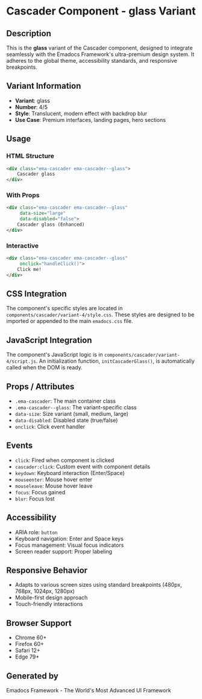 # Cascader Component - glass Variant

## Description
This is the **glass** variant of the Cascader component, designed to integrate seamlessly with the Emadocs Framework's ultra-premium design system. It adheres to the global theme, accessibility standards, and responsive breakpoints.

## Variant Information
- **Variant**: glass
- **Number**: 4/5
- **Style**: Translucent, modern effect with backdrop blur
- **Use Case**: Premium interfaces, landing pages, hero sections

## Usage

### HTML Structure
```html
<div class="ema-cascader ema-cascader--glass">
    Cascader glass
</div>
```

### With Props
```html
<div class="ema-cascader ema-cascader--glass" 
     data-size="large" 
     data-disabled="false">
    Cascader glass (Enhanced)
</div>
```

### Interactive
```html
<div class="ema-cascader ema-cascader--glass" 
     onclick="handleClick()">
    Click me!
</div>
```

## CSS Integration
The component's specific styles are located in `components/cascader/variant-4/style.css`. These styles are designed to be imported or appended to the main `emadocs.css` file.

## JavaScript Integration
The component's JavaScript logic is in `components/cascader/variant-4/script.js`. An initialization function, `initCascaderGlass()`, is automatically called when the DOM is ready.

## Props / Attributes
- `.ema-cascader`: The main container class
- `.ema-cascader--glass`: The variant-specific class
- `data-size`: Size variant (small, medium, large)
- `data-disabled`: Disabled state (true/false)
- `onclick`: Click event handler

## Events
- `click`: Fired when component is clicked
- `cascader:click`: Custom event with component details
- `keydown`: Keyboard interaction (Enter/Space)
- `mouseenter`: Mouse hover enter
- `mouseleave`: Mouse hover leave
- `focus`: Focus gained
- `blur`: Focus lost

## Accessibility
- ARIA role: `button`
- Keyboard navigation: Enter and Space keys
- Focus management: Visual focus indicators
- Screen reader support: Proper labeling

## Responsive Behavior
- Adapts to various screen sizes using standard breakpoints (480px, 768px, 1024px, 1280px)
- Mobile-first design approach
- Touch-friendly interactions

## Browser Support
- Chrome 60+
- Firefox 60+
- Safari 12+
- Edge 79+

## Generated by
Emadocs Framework - The World's Most Advanced UI Framework
